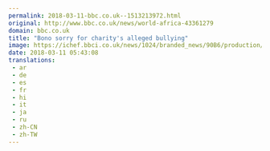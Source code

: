 ```yaml
---
permalink: 2018-03-11-bbc.co.uk--1513213972.html
original: http://www.bbc.co.uk/news/world-africa-43361279
domain: bbc.co.uk
title: "Bono sorry for charity's alleged bullying"
image: https://ichef.bbci.co.uk/news/1024/branded_news/90B6/production/_100364073_gettyimages-129626419.jpg
date: 2018-03-11 05:43:08
translations: 
 - ar
 - de
 - es
 - fr
 - hi
 - it
 - ja
 - ru
 - zh-CN
 - zh-TW
---
```


